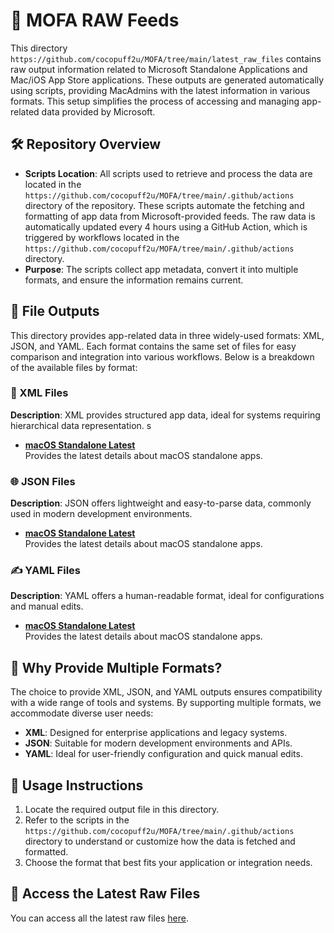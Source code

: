 # 📂 MOFA RAW Feeds

This directory `https://github.com/cocopuff2u/MOFA/tree/main/latest_raw_files` contains raw output information related to Microsoft Standalone Applications and Mac/iOS App Store applications. These outputs are generated automatically using scripts, providing MacAdmins with the latest information in various formats. This setup simplifies the process of accessing and managing app-related data provided by Microsoft.

## 🛠️ Repository Overview

- **Scripts Location**: All scripts used to retrieve and process the data are located in the `https://github.com/cocopuff2u/MOFA/tree/main/.github/actions` directory of the repository. These scripts automate the fetching and formatting of app data from Microsoft-provided feeds. The raw data is automatically updated every 4 hours using a GitHub Action, which is triggered by workflows located in the `https://github.com/cocopuff2u/MOFA/tree/main/.github/actions` directory.
- **Purpose**: The scripts collect app metadata, convert it into multiple formats, and ensure the information remains current.

## 📄 File Outputs  

This directory provides app-related data in three widely-used formats: XML, JSON, and YAML. Each format contains the same set of files for easy comparison and integration into various workflows. Below is a breakdown of the available files by format:

### 🧩 XML Files  
**Description**: XML provides structured app data, ideal for systems requiring hierarchical data representation.  s

- **[macOS Standalone Latest](https://github.com/cocopuff2u/MOFA/blob/main/latest_raw_files/macos_appstore_latest.xml)**  
  Provides the latest details about macOS standalone apps.  

### 🌐 JSON Files  
**Description**: JSON offers lightweight and easy-to-parse data, commonly used in modern development environments.  

- **[macOS Standalone Latest](https://github.com/cocopuff2u/MOFA/blob/main/latest_raw_files/macos_appstore_latest.json)**  
  Provides the latest details about macOS standalone apps.  

### ✍️ YAML Files  
**Description**: YAML offers a human-readable format, ideal for configurations and manual edits.  

- **[macOS Standalone Latest](https://github.com/cocopuff2u/MOFA/blob/main/latest_raw_files/macos_appstore_latest.yaml)**  
  Provides the latest details about macOS standalone apps.  

## 🌟 Why Provide Multiple Formats?

The choice to provide XML, JSON, and YAML outputs ensures compatibility with a wide range of tools and systems. By supporting multiple formats, we accommodate diverse user needs:

- **XML**: Designed for enterprise applications and legacy systems.
- **JSON**: Suitable for modern development environments and APIs.
- **YAML**: Ideal for user-friendly configuration and quick manual edits.

## 📌 Usage Instructions

1. Locate the required output file in this directory.
2. Refer to the scripts in the `https://github.com/cocopuff2u/MOFA/tree/main/.github/actions` directory to understand or customize how the data is fetched and formatted.
3. Choose the format that best fits your application or integration needs.

## 🔗 Access the Latest Raw Files

You can access all the latest raw files [here](https://github.com/cocopuff2u/MOFA/tree/main/latest_raw_files).

